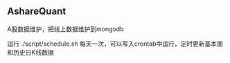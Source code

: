 ## AshareQuant
A股数据维护，把线上数据维护到mongodb

运行 
./script/schedule.sh 每天一次，可以写入crontab中运行，定时更新基本面和历史日K线数据
